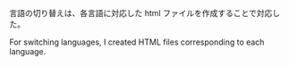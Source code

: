 言語の切り替えは、各言語に対応した html ファイルを作成することで対応した。

For switching languages, I created HTML files corresponding to each language.
